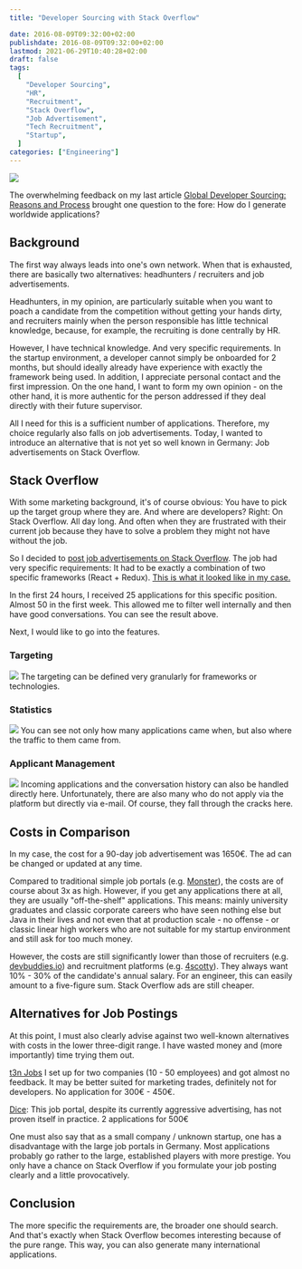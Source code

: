```yaml
---
title: "Developer Sourcing with Stack Overflow"

date: 2016-08-09T09:32:00+02:00
publishdate: 2016-08-09T09:32:00+02:00
lastmod: 2021-06-29T10:40:28+02:00
draft: false
tags:
  [
    "Developer Sourcing",
    "HR",
    "Recruitment",
    "Stack Overflow",
    "Job Advertisement",
    "Tech Recruitment",
    "Startup",
  ]
categories: ["Engineering"]
---
```


![](stackoverflow.png)

The overwhelming feedback on my last article [Global Developer Sourcing: Reasons and Process](https://klaus-breyer.de/blog/software-engineering/weltweites-entwickler-sourcing-gruende-dafuer-und-der-prozess/1692) brought one question to the fore: How do I generate worldwide applications?

## Background

The first way always leads into one's own network. When that is exhausted, there are basically two alternatives: headhunters / recruiters and job advertisements.

Headhunters, in my opinion, are particularly suitable when you want to poach a candidate from the competition without getting your hands dirty, and recruiters mainly when the person responsible has little technical knowledge, because, for example, the recruiting is done centrally by HR.

However, I have technical knowledge. And very specific requirements. In the startup environment, a developer cannot simply be onboarded for 2 months, but should ideally already have experience with exactly the framework being used. In addition, I appreciate personal contact and the first impression. On the one hand, I want to form my own opinion - on the other hand, it is more authentic for the person addressed if they deal directly with their future supervisor.

All I need for this is a sufficient number of applications. Therefore, my choice regularly also falls on job advertisements. Today, I wanted to introduce an alternative that is not yet so well known in Germany: Job advertisements on Stack Overflow.

## Stack Overflow

With some marketing background, it's of course obvious: You have to pick up the target group where they are. And where are developers? Right: On Stack Overflow. All day long. And often when they are frustrated with their current job because they have to solve a problem they might not have without the job.

So I decided to [post job advertisements on Stack Overflow](http://business.stackoverflow.com/careers/de/). The job had very specific requirements: It had to be exactly a combination of two specific frameworks (React + Redux). [This is what it looked like in my case.](https://klaus-breyer.de/wp-content/uploads/2016/08/stackoverflow-stellenanzeige.png)

In the first 24 hours, I received 25 applications for this specific position. Almost 50 in the first week. This allowed me to filter well internally and then have good conversations. You can see the result above. [](https://klaus-breyer.de/wp-content/uploads/2016/08/stackoverflow-bewerbungen.png)

Next, I would like to go into the features.

### Targeting

![](stackokverflow-targeting-300x229.png)
The targeting can be defined very granularly for frameworks or technologies.

### Statistics

![](stackoverflow-statistiken-300x229.png)
You can see not only how many applications came when, but also where the traffic to them came from.

### Applicant Management

![](stackoverflow-bewerbungen-300x229.png)
Incoming applications and the conversation history can also be handled directly here. Unfortunately, there are also many who do not apply via the platform but directly via e-mail. Of course, they fall through the cracks here.

## Costs in Comparison

In my case, the cost for a 90-day job advertisement was 1650€. The ad can be changed or updated at any time.

Compared to traditional simple job portals (e.g. [Monster](http://www.monster.de/)), the costs are of course about 3x as high. However, if you get any applications there at all, they are usually "off-the-shelf" applications. This means: mainly university graduates and classic corporate careers who have seen nothing else but Java in their lives and not even that at production scale - no offense - or classic linear high workers who are not suitable for my startup environment and still ask for too much money.

However, the costs are still significantly lower than those of recruiters (e.g. [devbuddies.io](https://devbuddies.io)) and recruitment platforms (e.g. [4scotty](https://4scotty.com/)). They always want 10% - 30% of the candidate's annual salary. For an engineer, this can easily amount to a five-figure sum. Stack Overflow ads are still cheaper.

## Alternatives for Job Postings

At this point, I must also clearly advise against two well-known alternatives with costs in the lower three-digit range. I have wasted money and (more importantly) time trying them out.

[t3n Jobs](http://t3n.de/jobs/) I set up for two companies (10 - 50 employees) and got almost no feedback. It may be better suited for marketing trades, definitely not for developers. No application for 300€ - 450€.

[Dice](http://de.dice.com): This job portal, despite its currently aggressive advertising, has not proven itself in practice. 2 applications for 500€

One must also say that as a small company / unknown startup, one has a disadvantage with the large job portals in Germany. Most applications probably go rather to the large, established players with more prestige. You only have a chance on Stack Overflow if you formulate your job posting clearly and a little provocatively.

## Conclusion

The more specific the requirements are, the broader one should search. And that's exactly when Stack Overflow becomes interesting because of the pure range. This way, you can also generate many international applications.
